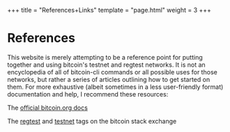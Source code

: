 +++
title = "References+Links"
template = "page.html"
weight = 3
+++

# References

This website is merely attempting to be a reference point for putting together and using bitcoin's testnet and regtest networks. It is not an encyclopedia of all of bitcoin-cli commands or all possible uses for those networks, but rather a series of articles outlining how to get started on them. For more exhaustive (albeit sometimes in a less user-friendly format) documentation and help, I recommend these resources:

The [official bitcoin.org docs](https://developer.bitcoin.org/)

The [regtest](https://bitcoin.stackexchange.com/questions/tagged/regtest) and [testnet](https://bitcoin.stackexchange.com/questions/tagged/testnet) tags on the bitcoin stack exchange  
